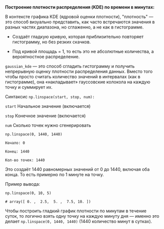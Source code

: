 **Построение плотности распределения (KDE) по времени в минутах:**

В контексте графика KDE (ядровой оценки плотности), "плотность" — это способ визуально представить, как часто встречаются значения в разных частях диапазона, но сглаженно, а не как в гистограмме.

- Создаёт гладкую кривую, которая приблизительно повторяет гистограмму, но без резких скачков.

- Под кривой площадь = 1, то есть это не абсолютные количества, а вероятностное распределение.

`gaussian_kde` — это способ сгладить гистограмму и получить непрерывную оценку плотности распределения данных. Вместо того чтобы просто считать количество значений в интервалах (как в гистограмме), она «накладывает» гауссовские колокола на каждую точку и суммирует их.

Синтаксис `np.linspace(start, stop, num):`

`start`	Начальное значение (включается)

`stop`	Конечное значение (включается)

`num`	Сколько точек нужно сгенерировать

```
np.linspace(0, 1440, 1440)

Начало: 0

Конец: 1440

Кол-во точек: 1440
```

Это создаёт 1440 равномерных значений от 0 до 1440, включая оба конца.
То есть примерно по 1 минуте на точку.

Пример вывода:

```
np.linspace(0, 10, 5)

# array([ 0. ,  2.5,  5. ,  7.5, 10. ])
```

Чтобы построить гладкий график плотности по минутам в течение суток, то логично взять одну точку на каждую минуту дня — именно это делает `np.linspace(0, 1440, 1440)` (1440 количество минут в сутках). 
